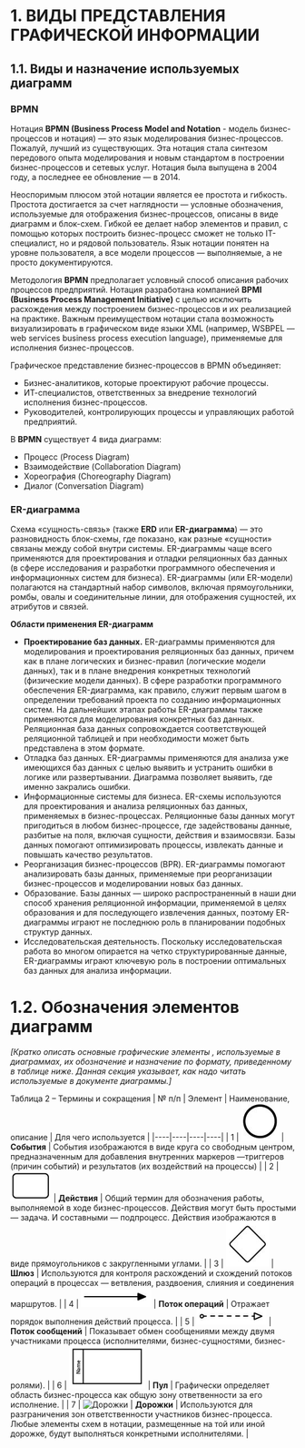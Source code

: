 # 1. ВИДЫ ПРЕДСТАВЛЕНИЯ ГРАФИЧЕСКОЙ ИНФОРМАЦИИ
## 1.1.	Виды и назначение используемых диаграмм
### BPMN
Нотация **BPMN (Business Process Model and Notation** - модель бизнес-процессов и нотация) — это язык моделирования бизнес-процессов. Пожалуй, лучший из существующих. Эта нотация стала синтезом передового опыта моделирования и новым стандартом в построении бизнес-процессов и сетевых услуг. Нотация была выпущена в 2004 году, а последнее ее обновление — в 2014.  

Неоспоримым плюсом этой нотации является ее простота и гибкость. Простота достигается за счет наглядности — условные обозначения, используемые для отображения бизнес-процессов, описаны в виде диаграмм и блок-схем. Гибкой ее делает набор элементов и правил, с помощью которых построить бизнес-процесс сможет не только IT-специалист, но и рядовой пользователь. Язык нотации понятен на уровне пользователя, а все модели процессов — выполняемые, а не просто документируются.  

Методология **BPMN** предполагает условный способ описания рабочих процессов предприятий. Нотация разработана компанией **BPMI (Business Process Management Initiative)** с целью исключить расхождения между построением бизнес-процессов и их реализацией на практике. Важным преимуществом нотации стала возможность визуализировать в графическом виде языки XML (например, WSBPEL — web services business process execution language), применяемые для исполнения бизнес-процессов.  

Графическое представление бизнес-процессов в BPMN объединяет:  
- Бизнес-аналитиков, которые проектируют рабочие процессы.  
- ИТ-специалистов, ответственных за внедрение технологий исполнения бизнес-процессов.  
- Руководителей, контролирующих процессы и управляющих работой предприятий.  

В **BPMN** существует 4 вида диаграмм:  
- Процесс (Process Diagram)  
- Взаимодействие (Collaboration Diagram)  
- Хореография (Choreography Diagram)  
- Диалог (Conversation Diagram)  

### ER-диаграмма
Схема «сущность-связь» (также **ERD** или **ER-диаграмма**) — это разновидность блок-схемы, где показано, как разные «сущности» связаны между собой внутри системы. ER-диаграммы чаще всего применяются для проектирования и отладки реляционных баз данных (в сфере исследования и разработки программного обеспечения и информационных систем для бизнеса). ER-диаграммы (или ER-модели) полагаются на стандартный набор символов, включая прямоугольники, ромбы, овалы и соединительные линии, для отображения сущностей, их атрибутов и связей.  

**Области применения ER-диаграмм**  
- **Проектирование баз данных.** ER-диаграммы применяются для моделирования и проектирования реляционных баз данных, причем как в плане логических и бизнес-правил (логические модели данных), так и в плане внедрения конкретных технологий (физические модели данных). В сфере разработки программного обеспечения ER-диаграмма, как правило, служит первым шагом в определении требований проекта по созданию информационных систем. На дальнейших этапах работы ER-диаграммы также применяются для моделирования конкретных баз данных. Реляционная база данных сопровождается соответствующей реляционной таблицей и при необходимости может быть представлена в этом формате.  
- Отладка баз данных. ER-диаграммы применяются для анализа уже имеющихся баз данных с целью выявить и устранить ошибки в логике или развертывании. Диаграмма позволяет выявить, где именно закрались ошибки.  
- Информационные системы для бизнеса. ER-схемы используются для проектирования и анализа реляционных баз данных, применяемых в бизнес-процессах. Реляционные базы данных могут пригодиться в любом бизнес-процессе, где задействованы данные, разбитые на поля, включая сущности, действия и взаимосвязи. Базы данных помогают оптимизировать процессы, извлекать данные и повышать качество результатов.  
- Реорганизация бизнес-процессов (BPR). ER-диаграммы помогают анализировать базы данных, применяемые при реорганизации бизнес-процессов и моделировании новых баз данных.  
- Образование. Базы данных — широко распространенный в наши дни способ хранения реляционной информации, применяемой в целях образования и для последующего извлечения данных, поэтому ER-диаграммы играют не последнюю роль в планировании подобных структур данных.  
- Исследовательская деятельность. Поскольку исследовательская работа во многом опирается на четко структурированные данные, ER-диаграммы играют ключевую роль в построении оптимальных баз данных для анализа информации.  
# 1.2.	Обозначения элементов диаграмм
*[Кратко описать основные графические элементы ,  используемые в диаграммах, их обозначение и назначение по формату, приведенному в таблице ниже. Данная секция указывает, как надо читать используемые в документе диаграммы.]*  

Таблица 2 – Термины и сокращения
| № п/п | Элемент | Наименование, описание | Для чего используется |
|----|----|----|----|
| 1 | ![Событие](./images/circle.png) | **События**  | Cобытия изображаются в виде круга со свободным центром, предназначенным для добавления внутренних маркеров —триггеров (причин событий) и результатов (их воздействий на процессы) |
| 2 | ![Действие](./images/rectangle.png) | **Действия**  | Общий термин для обозначения работы, выполняемой в ходе бизнес-процессов. Действия могут быть простыми — задача. И составными — подпроцесс. Действия изображаются в виде прямоугольников с закругленными углами. |
| 3 | ![Шлюз](./images/gateway.png) | **Шлюз** | Используются для контроля расхождений и схождений потоков операций в процессах — ветвления, раздвоения, слияния и соединения маршрутов. |
| 4 | ![Поток операций](./images/arrow1.png) | **Поток операций** | Отражает порядок выполнения действий процесса. |
| 5 | ![Поток сообщений](./images/arrow2.png) | **Поток сообщений** | Показывает обмен сообщениями между двумя участниками процесса (исполнителями, бизнес-сущностями, бизнес-ролями). |
| 6 | ![Пул](./images/pool.png) | **Пул** | Графически определяет область бизнес-процесса как общую зону ответвенности за его исполнение. |
| 7 | ![Дорожки](./lane/lane.png) | **Дорожки** | Используются для разграничения зон ответственности участников бизнес-процесса. Любые элементы схем в нотации, размещенные на той или иной дорожке, будут выполняться конкретными исполнителями. |
